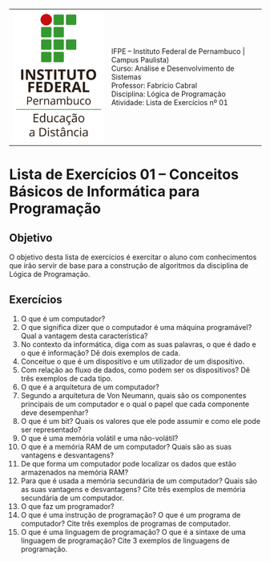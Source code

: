 
<table>
    <tr>
        <td>
            <img src="logotipo-ead-mini.png">
        </td>
        <td>
IFPE – Instituto Federal de Pernambuco | Campus Paulista)<br/>
Curso: Análise e Desenvolvimento de Sistemas<br/>
Professor: Fabrício Cabral <fabricio.cabral@ead.ifpe.edu.br><br/>
Disciplina: Lógica de Programação<br/>
Atividade: Lista de Exercícios nº 01
        </td>
    </tr>
</table>

# Lista de Exercícios 01 – Conceitos Básicos de Informática para Programação

## Objetivo

O objetivo desta lista de exercícios é exercitar o aluno com conhecimentos que irão servir de base para a construção de algoritmos da disciplina de Lógica de Programação.


## Exercícios

1. O que é um computador?
2. O que significa dizer que o computador é uma máquina programável? Qual a vantagem desta característica?
3. No contexto da informática, diga com as suas palavras, o que é dado e o que é informação? Dê dois exemplos de cada.
4. Conceitue o que é um dispositivo e um utilizador de um dispositivo.
5. Com relação ao fluxo de dados, como podem ser os dispositivos? Dê três exemplos de cada tipo.
6. O que é a arquitetura de um computador?
7. Segundo a arquitetura de Von Neumann, quais são os componentes principais de um computador e o qual o papel que cada componente deve desempenhar?
8. O que é um bit? Quais os valores que ele pode assumir e como ele pode ser representado?
9. O que é uma memória volátil e uma não-volátil?
10. O que é a memória RAM de um computador? Quais são as suas vantagens e desvantagens?
11. De que forma um computador pode localizar os dados que estão armazenados na memória RAM?
12. Para que é usada a memória secundária de um computador? Quais são as suas vantagens e desvantagens? Cite três exemplos de memória secundária de um computador.
13. O que faz um programador?
14. O que é uma instrução de programação? O que é um programa de computador? Cite três exemplos de programas de computador.
15. O que é uma linguagem de programação? O que é a sintaxe de uma linguagem de programação? Cite 3 exemplos de linguagens de programação.